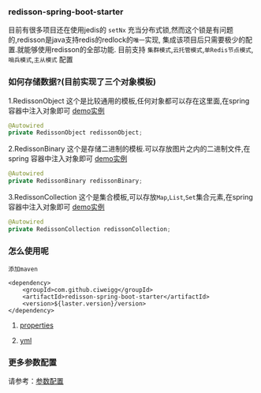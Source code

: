 ### redisson-spring-boot-starter

目前有很多项目还在使用jedis的 `setNx` 充当分布式锁,然而这个锁是有问题的,redisson是java支持redis的redlock的`唯一`实现,
集成该项目后只需要极少的配置.就能够使用redisson的全部功能. 目前支持
`集群模式`,`云托管模式`,`单Redis节点模式`,`哨兵模式`,`主从模式` 配置

### 如何存储数据?(目前实现了三个对象模板)

1.RedissonObject 这个是比较通用的模板,任何对象都可以存在这里面,在spring 容器中注入对象即可 [demo实例](readme/object.md)

```java
@Autowired
private RedissonObject redissonObject;
```

2.RedissonBinary 这个是存储二进制的模板.可以存放图片之内的二进制文件,在spring 容器中注入对象即可 [demo实例](readme/binary.md)

```java
@Autowired
private RedissonBinary redissonBinary;
```

3.RedissonCollection 这个是集合模板,可以存放`Map`,`List`,`Set`集合元素,在spring 容器中注入对象即可 [demo实例](readme/collection.md)

```java
@Autowired
private RedissonCollection redissonCollection;
```

### 怎么使用呢

`添加maven`

``` 
<dependency>
    <groupId>com.github.ciweigg</groupId>
    <artifactId>redisson-spring-boot-starter</artifactId>
    <version>${laster.version}/version>
</dependency>
```

1. [properties](readme/properties.md)

2. [yml](readme/yml.md)

### 更多参数配置

请参考：[参数配置](readme/att)
